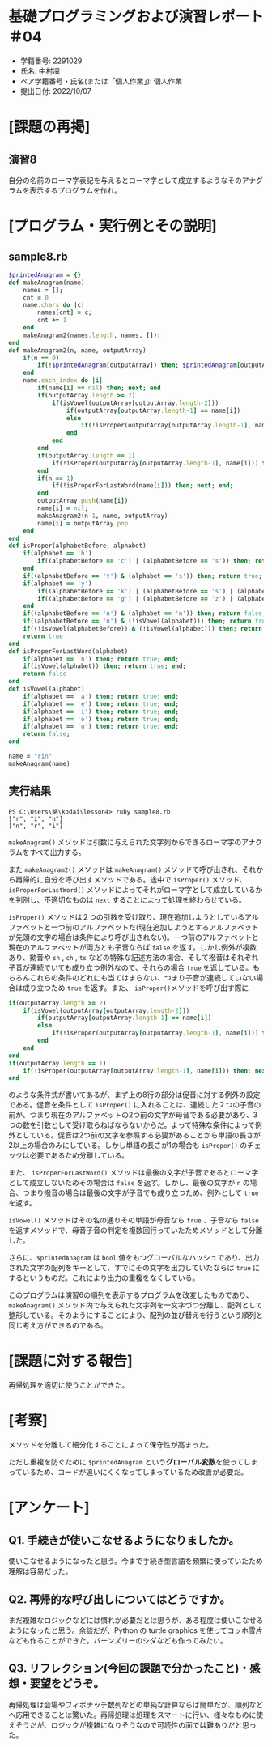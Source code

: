 # 基礎プログラミングおよび演習レポート ＃04
* 学籍番号: 2291029
* 氏名: 中村凜
* ペア学籍番号・氏名(または「個人作業」): 個人作業
* 提出日付: 2022/10/07

# [課題の再掲]
## 演習8
自分の名前のローマ字表記を与えるとローマ字として成立するようなそのアナグラムを表示するプログラムを作れ。

# [プログラム・実行例とその説明]
## sample8.rb
```Ruby
$printedAnagram = {}
def makeAnagram(name)
    names = [];
    cnt = 0
    name.chars do |c|
        names[cnt] = c;
        cnt += 1
    end
    makeAnagram2(names.length, names, []);
end
def makeAnagram2(n, name, outputArray)
    if(n == 0)
        if(!$printedAnagram[outputArray]) then; $printedAnagram[outputArray] = true; p(outputArray); return; end
    end
    name.each_index do |i|
        if(name[i] == nil) then; next; end
        if(outputArray.length >= 2)
            if(isVowel(outputArray[outputArray.length-2]))
                if(outputArray[outputArray.length-1] == name[i])
                else
                    if(!isProper(outputArray[outputArray.length-1], name[i])) then; next; end;
                end
            end
        end
        if(outputArray.length == 1)
            if(!isProper(outputArray[outputArray.length-1], name[i])) then; next; end;
        end
        if(n == 1)
            if(!isProperForLastWord(name[i])) then; next; end;
        end
        outputArray.push(name[i])
        name[i] = nil;
        makeAnagram2(n-1, name, outputArray)
        name[i] = outputArray.pop
    end
end
def isProper(alphabetBefore, alphabet)
    if(alphabet == 'h')
        if((alphabetBefore == 'c') | (alphabetBefore == 's')) then; return true; end;
    end
    if((alphabetBefore == 't') & (alphabet == 's')) then; return true; end
    if(alphabet == 'y')
        if((alphabetBefore == 'k') | (alphabetBefore == 's') | (alphabetBefore == 't') | (alphabetBefore == 'n') | (alphabetBefore == 'h') | (alphabetBefore == 'm') | (alphabetBefore == 'r')) then; return true; end;
        if((alphabetBefore == 'g') | (alphabetBefore == 'z') | (alphabetBefore == 'd') | (alphabetBefore == 'b') | (alphabetBefore == 'p')) then; return true; end;
    end
    if((alphabetBefore == 'n') & (alphabet == 'n')) then; return false; end;
    if((alphabetBefore == 'n') & (!isVowel(alphabet))) then; return true; end;
    if((!isVowel(alphabetBefore)) & (!isVowel(alphabet))) then; return false; end;
    return true
end
def isProperForLastWord(alphabet)
    if(alphabet == 'n') then; return true; end;
    if(isVowel(alphabet)) then; return true; end;
    return false
end
def isVowel(alphabet)
    if(alphabet == 'a') then; return true; end;
    if(alphabet == 'e') then; return true; end;
    if(alphabet == 'i') then; return true; end;
    if(alphabet == 'o') then; return true; end;
    if(alphabet == 'u') then; return true; end;
    return false;
end

name = "rin"
makeAnagram(name)
```

## 実行結果
```
PS C:\Users\略\kodai\lesson4> ruby sample8.rb
["r", "i", "n"]
["n", "r", "i"]
```

`makeAnagram()` メソッドは引数に与えられた文字列からできるローマ字のアナグラムをすべて出力する。

また `makeAnagram2()` メソッドは `makeAnagram()` メソッドで呼び出され、それから再帰的に自分を呼び出すメソッドである。途中で `isProper()` メソッド、 `isProperForLastWord()` メソッドによってそれがローマ字として成立しているかを判別し、不適切なものは `next` することによって処理を終わらせている。

`isProper()` メソッドは２つの引数を受け取り、現在追加しようとしているアルファベットと一つ前のアルファベットだ(現在追加しようとするアルファベットが先頭の文字の場合は条件により呼び出されない)。一つ前のアルファベットと現在のアルファベットが両方とも子音ならば `false` を返す。しかし例外が複数あり、拗音や `sh` , `ch` , `ts` などの特殊な記述方法の場合、そして撥音はそれぞれ子音が連続でいても成り立つ例外なので、それらの場合 `true` を返している。もちろんこれらの条件のどれにも当てはまらない、つまり子音が連続していない場合は成り立つため `true` を返す。また、 `isProper()`メソッドを呼び出す際に

```Ruby
if(outputArray.length >= 2)
    if(isVowel(outputArray[outputArray.length-2]))
        if(outputArray[outputArray.length-1] == name[i])
        else
            if(!isProper(outputArray[outputArray.length-1], name[i])) then; next; end;
        end
    end
end
if(outputArray.length == 1)
    if(!isProper(outputArray[outputArray.length-1], name[i])) then; next; end;
end
```

のような条件式が書いてあるが、まず上の8行の部分は促音に対する例外の設定である。促音を条件として `isProper()` に入れることは、連続した２つの子音の前が、つまり現在のアルファベットの2つ前の文字が母音である必要があり、3つの数を引数として受け取らねばならないからだ。よって特殊な条件によって例外としている。促音は2つ前の文字を参照する必要があることから単語の長さが2以上の場合のみにしている。しかし単語の長さが1の場合も `isProper()` のチェックは必要であるため分離している。

また、 `isProperForLastWord()` メソッドは最後の文字が子音であるとローマ字として成立しないためその場合は `false` を返す。しかし、最後の文字が `n` の場合、つまり撥音の場合は最後の文字が子音でも成り立つため、例外として `true` を返す。

`isVowel()` メソッドはその名の通りその単語が母音なら `true` 、子音なら `false` を返すメソッドで、母音子音の判定を複数回行っていたためメソッドとして分離した。

さらに、`$printedAnagram` は `bool` 値をもつグローバルなハッシュであり、出力された文字の配列をキーとして、すでにその文字を出力していたならば `true` にするというものだ。これにより出力の重複をなくしている。

このプログラムは演習6の順列を表示するプログラムを改変したものであり、`makeAnagram()` メソッド内で与えられた文字列を一文字づつ分離し、配列として整形している。そのようにすることにより、配列の並び替えを行うという順列と同じ考え方ができるのである。

# [課題に対する報告]
再帰処理を適切に使うことができた。

# [考察]
メソッドを分離して細分化することによって保守性が高まった。

ただし重複を防ぐために `$printedAnagram` という**グローバル変数**を使ってしまっているため、コードが追いにくくなってしまっているため改善が必要だ。

# [アンケート]
## Q1. 手続きが使いこなせるようになりましたか。
使いこなせるようになったと思う。今まで手続き型言語を頻繁に使っていたため理解は容易だった。

## Q2. 再帰的な呼び出しについてはどうですか。
まだ複雑なロジックなどには慣れが必要だとは思うが、ある程度は使いこなせるようになったと思う。余談だが、Python の turtle graphics を使ってコッホ雪片なども作ることができた。バーンズリーのシダなども作ってみたい。

## Q3. リフレクション(今回の課題で分かったこと)・感想・要望をどうぞ。
再帰処理は会場やフィボナッチ数列などの単純な計算ならば簡単だが、順列などへ応用できることは驚いた。再帰処理は処理をスマートに行い、様々なものに使えそうだが、ロジックが複雑になりそうなので可読性の面では難ありだと思った。
